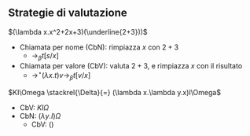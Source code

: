 ## Strategie di valutazione

$(\lambda x.x^2+2x+3)(\underline{2+3}))$

- Chiamata per nome (CbN): rimpiazza $x$ con $2+3$
	- $\rightarrow_\beta t[s/x]$
- Chiamata per valore (CbV): valuta $2+3$, e rimpiazza $x$ con il risultato
	- $\rightarrow^\star(\lambda x.t)v \rightarrow_\beta t[v/x]$


$KI\Omega \stackrel{\Delta}{=} (\lambda x.\lambda y.x)I\Omega$

- CbV: $KI\Omega$
- CbN: $(\lambda y.I)\Omega$
	- CbV: ()